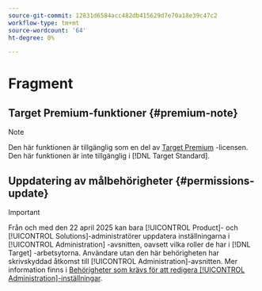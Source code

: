 ```yaml
---
source-git-commit: 12831d6584acc482db415629d7e70a18e39c47c2
workflow-type: tm+mt
source-wordcount: '64'
ht-degree: 0%

---
```

# Fragment

## Target Premium-funktioner {#premium-note}

>[!NOTE]
>
>Den här funktionen är tillgänglig som en del av [Target Premium](/help/main/c-intro/intro.md#premium) -licensen. Den här funktionen är inte tillgänglig i [!DNL Target Standard].

## Uppdatering av målbehörigheter {#permissions-update}

>[!IMPORTANT]
>
>Från och med den 22 april 2025 kan bara [!UICONTROL Product]- och [!UICONTROL Solutions]-administratörer uppdatera inställningarna i [!UICONTROL Administration] -avsnitten, oavsett vilka roller de har i [!DNL Target] -arbetsytorna. Användare utan den här behörigheten har skrivskyddad åtkomst till [!UICONTROL Administration]-avsnitten. Mer information finns i [Behörigheter som krävs för att redigera [!UICONTROL Administration]-inställningar](/help/main/administrating-target/start-target.md#admin-permissions).



